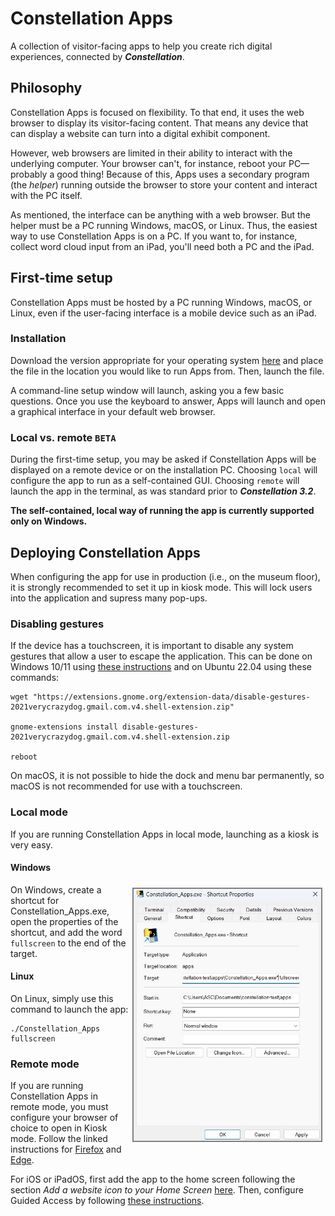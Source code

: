 # Constellation Apps
A collection of visitor-facing apps to help you create rich digital experiences, connected by **_Constellation_**.

## Philosophy
Constellation Apps is focused on flexibility. To that end, it uses the web browser to display its visitor-facing content. That means any device that can display a website can turn into a digital exhibit component.

However, web browsers are limited in their ability to interact with the underlying computer. Your browser can't, for instance, reboot your PC—probably a good thing! Because of this, Apps uses a secondary program (the _helper_) running outside the browser to store your content and interact with the PC itself.

As mentioned, the interface can be anything with a web browser. But the helper must be a PC running Windows, macOS, or Linux. Thus, the easiest way to use Constellation Apps is on a PC. If you want to, for instance, collect word cloud input from an iPad, you'll need both a PC and the iPad.

## First-time setup
Constellation Apps must be hosted by a PC running Windows, macOS, or Linux, even if the user-facing interface is a mobile device such as an iPad.

### Installation
Download the version appropriate for your operating system [here](https://cosmicchatter.org/constellation/constellation.html) and place the file in the location you would like to run Apps from. Then, launch the file.

A command-line setup window will launch, asking you a few basic questions. Once you use the keyboard to answer, Apps will launch and open a graphical interface in your default web browser.

### Local vs. remote `BETA`
During the first-time setup, you may be asked if Constellation Apps will be displayed on a remote device or on the installation PC. Choosing `local` will configure the app to run as a self-contained GUI. Choosing `remote` will launch the app in the terminal, as was standard prior to **_Constellation 3.2_**.

**The self-contained, local way of running the app is currently supported only on Windows.**

## Deploying Constellation Apps
When configuring the app for use in production (i.e., on the museum floor), it is strongly recommended to set it up in kiosk mode. This will lock users into the application and supress many pop-ups.

### Disabling gestures
If the device has a touchscreen, it is important to disable any system gestures that allow a user to escape the application. This can be done on Windows 10/11 using [these instructions](https://support.honeywellaidc.com/s/article/How-to-disable-touchscreen-edge-swipes-in-Windows-10) and on Ubuntu 22.04 using these commands:

```commandline
wget "https://extensions.gnome.org/extension-data/disable-gestures-2021verycrazydog.gmail.com.v4.shell-extension.zip"

gnome-extensions install disable-gestures-2021verycrazydog.gmail.com.v4.shell-extension.zip

reboot
```

On macOS, it is not possible to hide the dock and menu bar permanently, so macOS is not recommended for use with a touchscreen.

### Local mode
If you are running Constellation Apps in local mode, launching as a kiosk is very easy.

#### Windows 

<img src="_static/fullscreen_shortcut.jpg" style="width: 300px; float: right; border: 2px solid gray; margin: 5px;"></img>
On Windows, create a shortcut for Constellation_Apps.exe, open the properties of the shortcut, and add the word `fullscreen` to the end of the target.

#### Linux
On Linux, simply use this command to launch the app:

```commandline
./Constellation_Apps fullscreen
```

### Remote mode
If you are running Constellation Apps in remote mode, you must configure your browser of choice to open in Kiosk mode. Follow the linked instructions for [Firefox](https://support.mozilla.org/en-US/kb/firefox-enterprise-kiosk-mode) and [Edge](https://learn.microsoft.com/en-us/deployedge/microsoft-edge-configure-kiosk-mode).

For iOS or iPadOS, first add the app to the home screen following the section _Add a website icon to your Home Screen_ [here](https://support.apple.com/guide/iphone/bookmark-favorite-webpages-iph42ab2f3a7/ios). Then, configure Guided Access by following [these instructions](https://support.apple.com/en-us/HT202612).